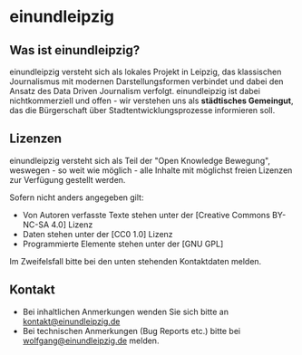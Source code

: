 # einundleipzig

## Was ist einundleipzig?

einundleipzig versteht sich als lokales Projekt in Leipzig, das klassischen
Journalismus mit modernen Darstellungsformen verbindet und dabei den Ansatz
des Data Driven Journalism verfolgt. einundleipzig ist dabei nichtkommerziell
und offen - wir verstehen uns als **städtisches Gemeingut**, das die Bürgerschaft
über Stadtentwicklungsprozesse informieren soll.

## Lizenzen
einundleipzig versteht sich als Teil der "Open Knowledge Bewegung", weswegen -
so weit wie möglich - alle Inhalte mit möglichst freien Lizenzen zur Verfügung
gestellt werden.

Sofern nicht anders angegeben gilt:
* Von Autoren verfasste Texte stehen unter der [Creative Commons BY-NC-SA 4.0] Lizenz
* Daten stehen unter der [CC0 1.0] Lizenz
* Programmierte Elemente stehen unter der [GNU GPL]

Im Zweifelsfall bitte bei den unten stehenden Kontaktdaten melden.

## Kontakt

* Bei inhaltlichen Anmerkungen wenden Sie sich bitte an kontakt@einundleipzig.de
* Bei technischen Anmerkungen (Bug Reports etc.) bitte bei wolfgang@einundleipzig.de melden.
